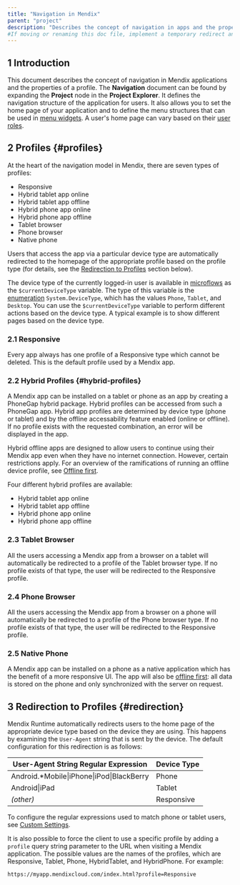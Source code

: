 ```yaml
---
title: "Navigation in Mendix"
parent: "project"
description: "Describes the concept of navigation in apps and the properties of a profile."
#If moving or renaming this doc file, implement a temporary redirect and let the respective team know they should update the URL in the product. See Mapping to Products for more details.
---
```


## 1 Introduction

This document describes the concept of navigation in Mendix applications and the properties of a profile. The **Navigation** document can be found by expanding the **Project** node in the **Project Explorer**. It defines the navigation structure of the application for users. It also allows you to set the home page of your application and to define the menu structures that can be used in [menu widgets](menu-widgets). A user's home page can vary based on their [user roles](user-roles).

## 2 Profiles {#profiles}

At the heart of the navigation model in Mendix, there are seven types of profiles:

* Responsive
* Hybrid tablet app online
* Hybrid tablet app offline
* Hybrid phone app online
* Hybrid phone app offline
* Tablet browser
* Phone browser
* Native phone

Users that access the app via a particular device type are automatically redirected to the homepage of the appropriate profile based on the profile type (for details, see the [Redirection to Profiles](#redirection) section below).

The device type of the currently logged-in user is available in [microflows](microflows) as the `$currentDeviceType` variable. The type of this variable is the [enumeration](enumerations) `System.DeviceType`, which has the values `Phone`, `Tablet`, and `Desktop`. You can use the `$currentDeviceType` variable to perform different actions based on the device type. A typical example is to show different pages based on the device type.

### 2.1 Responsive

Every app always has one profile of a Responsive type which cannot be deleted. This is the default profile used by a Mendix app.

### 2.2 Hybrid Profiles {#hybrid-profiles}

A Mendix app can be installed on a tablet or phone as an app by creating a PhoneGap hybrid package. Hybrid profiles can be accessed from such a PhoneGap app. Hybrid app profiles are determined by device type (phone or tablet) and by the offline accessability feature enabled (online or offline). If no profile exists with the requested combination, an error will be displayed in the app.

Hybrid offline apps are designed to allow users to continue using their Mendix app even when they have no internet connection. However, certain restrictions apply. For an overview of the ramifications of running an offline device profile, see [Offline first](offline-first).

Four different hybrid profiles are available:

* Hybrid tablet app online
* Hybrid tablet app offline
* Hybrid phone app online
* Hybrid phone app offline

### 2.3 Tablet Browser

All the users accessing a Mendix app from a browser on a tablet will automatically be redirected to a profile of the Tablet browser type. If no profile exists of that type, the user will be redirected to the Responsive profile.

### 2.4 Phone Browser

All the users accessing the Mendix app from a browser on a phone will automatically be redirected to a profile of the Phone browser type. If no profile exists of that type, the user will be redirected to the Responsive profile.

### 2.5 Native Phone

A Mendix app can be installed on a phone as a native application which has the benefit of a more responsive UI. The app will also be [offline first](offline-first): all data is stored on the phone and only synchronized with the server on request.

## 3 Redirection to Profiles {#redirection}

Mendix Runtime automatically redirects users to the home page of the appropriate device type based on the device they are using. This happens by examining the `User-Agent` string that is sent by the device. The default configuration for this redirection is as follows:

| User-Agent String Regular Expression | Device Type |
| --- | --- |
| Android.*Mobile&#124;iPhone&#124;iPod&#124;BlackBerry | Phone |
| Android&#124;iPad | Tablet |
| _(other)_ | Responsive |

To configure the regular expressions used to match phone or tablet users, see [Custom Settings](custom-settings).

It is also possible to force the client to use a specific profile by adding a `profile` query string parameter to the URL when visiting a Mendix application. The possible values are the names of the profiles, which are Responsive, Tablet, Phone, HybridTablet, and HybridPhone. For example:

`https://myapp.mendixcloud.com/index.html?profile=Responsive`

